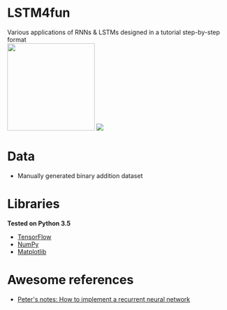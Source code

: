 # LSTM4fun
Various applications of RNNs &amp; LSTMs designed in a tutorial step-by-step format
</br>
<img src="https://upload.wikimedia.org/wikipedia/commons/thumb/1/11/TensorFlowLogo.svg/2000px-TensorFlowLogo.svg.png" width=200>
<img src="https://raw.githubusercontent.com/peterroelants/peterroelants.github.io/master/notebooks/RNN_implementation/img/SimpleRNN02_1.png">

# Data
- Manually generated binary addition dataset

# Libraries
**Tested on Python 3.5**

- <a href="https://www.tensorflow.org/"> TensorFlow </a>
- <a href="http://www.numpy.org/"> NumPy </a>
- <a href="https://matplotlib.org/"> Matplotlib</a>

# Awesome references

- <a href="http://peterroelants.github.io/posts/rnn_implementation_part02/">
    Peter's notes: How to implement a recurrent neural network
</a>
